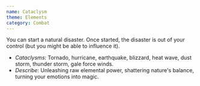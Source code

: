 ```yaml
---
name: Cataclysm
theme: Elements
category: Combat
---
```


You can start a natural disaster. Once started, the disaster is out of your control (but you might be able to influence it). 

* *Cataclysms*: Tornado, hurricane, earthquake, blizzard, heat wave, dust storm, thunder storm, gale force winds.
* *Describe*: Unleashing raw elemental power, shattering nature's balance, turning your emotions into magic.